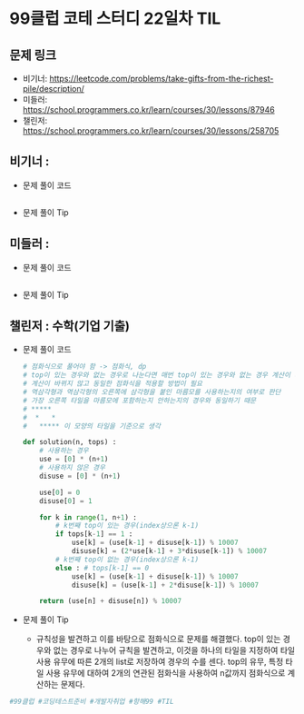 # 99클럽 코테 스터디 22일차 TIL

## 문제 링크
- 비기너: https://leetcode.com/problems/take-gifts-from-the-richest-pile/description/
- 미들러: https://school.programmers.co.kr/learn/courses/30/lessons/87946
- 챌린저: https://school.programmers.co.kr/learn/courses/30/lessons/258705


## 비기너 : 

* 문제 풀이 코드

    ```python

    ```

* 문제 풀이 Tip



## 미들러 : 

* 문제 풀이 코드

    ```python

    ```

* 문제 풀이 Tip



## 챌린저 : 수학(기업 기출)

* 문제 풀이 코드

    ```python
    # 점화식으로 풀어야 함 -> 점화식, dp
    # top이 있는 경우와 없는 경우로 나눈다면 매번 top이 있는 경우와 없는 경우 계산이 바뀜
    # 계산이 바뀌지 않고 동일한 점화식을 적용할 방법이 필요
    # 역삼각형과 역삼각형의 오른쪽에 삼각형을 붙인 마름모를 사용하는지의 여부로 판단
    # 가장 오른쪽 타일을 마름모에 포함하는지 안하는지의 경우와 동일하기 때문
    # *****
    #  *   *
    #   ***** 이 모양의 타일을 기준으로 생각

    def solution(n, tops) :
        # 사용하는 경우
        use = [0] * (n+1)
        # 사용하지 않은 경우
        disuse = [0] * (n+1)

        use[0] = 0
        disuse[0] = 1

        for k in range(1, n+1) :
            # k번째 top이 있는 경우(index상으론 k-1)
            if tops[k-1] == 1 :
                use[k] = (use[k-1] + disuse[k-1]) % 10007
                disuse[k] = (2*use[k-1] + 3*disuse[k-1]) % 10007
            # k번째 top이 없는 경우(index상으론 k-1)
            else : # tops[k-1] == 0
                use[k] = (use[k-1] + disuse[k-1]) % 10007
                disuse[k] = (use[k-1] + 2*disuse[k-1]) % 10007

        return (use[n] + disuse[n]) % 10007
    ```

* 문제 풀이 Tip
    * 규칙성을 발견하고 이를 바탕으로 점화식으로 문제를 해결했다. top이 있는 경우와 없는 경우로 나누어 규칙을 발견하고, 이것을 하나의 타일을 지정하여 타일 사용 유무에 따른 2개의 list로 저장하여 경우의 수를 센다. top의 유무, 특정 타일 사용 유무에 대하여 2개의 연관된 점화식을 사용하여 n값까지 점화식으로 계산하는 문제다.



```python
#99클럽 #코딩테스트준비 #개발자취업 #항해99 #TIL
```